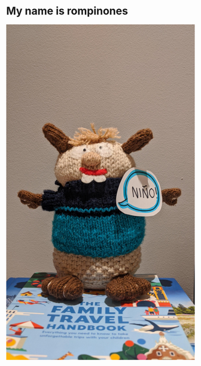 # My name is rompinones

<!--STARTS_HERE_QUOTE_README-->
<!--ENDS_HERE_QUOTE_README-->

<!--START_SECTION:update_image-->
![alt text](https://raw.githubusercontent.com/focaalvarez/rompinones/main/.github/images/IMG_20220508_220456.jpg?raw=true)
<!--END_SECTION:update_image-->


